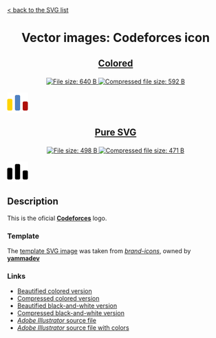 [< back to the SVG list](../ "SVG list")

<h1 align="center">Vector images: Codeforces icon</h1>

<h2><p align="center"><a href="Codeforces.colored.svg" title="View & Download Codeforces colored icon">Colored</a></p></h2>
<div class="badges" align="center">
	<a href="Codeforces.colored.svg" target="_blank" title="File size">
		<img alt="File size: 640 B" src="https://img.shields.io/static/v1?cacheSeconds=10800&style=flat&label=File%20size&message=640%20B&color=0aa">
	</a>
	<a href="./src/Codeforces.colored.min.svg" target="_blank" title="File size">
		<img alt="Compressed file size: 592 B" src="https://img.shields.io/static/v1?cacheSeconds=10800&style=flat&label=Compressed&message=592%20B&color=bb0">
	</a>
</div>
<div>
	<br>
	<img src="Codeforces.colored.svg" alt="***There should be an image here***" title="Codeforces colored icon">
	<br>
</div>
<h2><p align="center"><a href="Codeforces.svg" title="View & Download Codeforces icon">Pure SVG</a></p></h2>
<div class="spoiler">
	<div class="spoiler_text" onclick="this.parentNode.classList.toggle('shown')"></div>
	<div class="spoiler_content">
		<div class="badges" align="center">
			<a href="Codeforces.svg" target="_blank" title="File size">
				<img alt="File size: 498 B" src="https://img.shields.io/static/v1?cacheSeconds=10800&style=flat&label=File%20size&message=498%20B&color=0aa">
			</a>
			<a href="./src/Codeforces.min.svg" target="_blank" title="File size">
				<img alt="Compressed file size: 471 B" src="https://img.shields.io/static/v1?cacheSeconds=10800&style=flat&label=Compressed&message=471%20B&color=bb0">
			</a>
		</div>
		<div>
			<br>
			<img src="Codeforces.svg" alt="***There should be an image here***" title="Codeforces icon">
			<br>
		</div>
	</div>
</div>

## Description

This is the oficial **[Codeforces](https://codeforces.com "Visit codeforces.com")** logo.

### Template

The [template SVG image](https://github.com/yammadev/brand-icons/blob/master/svg/codeforces.svg "See template SVG file") was taken from *[brand-icons](https://github.com/yammadev/brand-icons "See 'brand-icons' by yammadev")*, owned by **[yammadev](https://github.com/yammadev "Github user: yammadev")**

### Links

- [Beautified colored version](Codeforces.colored.svg "Download beautified colored SVG")
- [Compressed colored version](./src/Codeforces.colored.min.svg "Download compressed colored SVG")
- [Beautified black-and-white version](Codeforces.svg "Download beautified black-and-white SVG")
- [Compressed black-and-white version](./src/Codeforces.min.svg "Download compressed black-and-white SVG")
- [*Adobe Illustrator* source file](./src/Codeforces.ai "Download Adobe Illustrator (.ai) source file")
- [*Adobe Illustrator* source file with colors](./src/Codeforces.colored.ai "Download Adobe Illustrator (.ai) source file with colors")